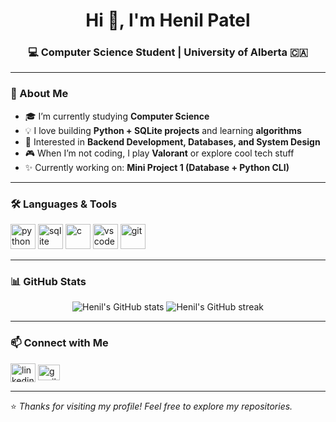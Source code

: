<h1 align="center">Hi 👋, I'm Henil Patel</h1>
<h3 align="center">💻 Computer Science Student | University of Alberta 🇨🇦</h3>

---

### 🌟 About Me
- 🎓 I’m currently studying **Computer Science**  
- 💡 I love building **Python + SQLite projects** and learning **algorithms**  
- 🧠 Interested in **Backend Development, Databases, and System Design**  
- 🎮 When I’m not coding, I play **Valorant** or explore cool tech stuff  
- ✨ Currently working on: **Mini Project 1 (Database + Python CLI)**  

---

### 🛠️ Languages & Tools
<p align="left">
  <img src="https://cdn.jsdelivr.net/gh/devicons/devicon/icons/python/python-original.svg" alt="python" width="40" height="40"/>
  <img src="https://cdn.jsdelivr.net/gh/devicons/devicon/icons/sqlite/sqlite-original.svg" alt="sqlite" width="40" height="40"/>
  <img src="https://cdn.jsdelivr.net/gh/devicons/devicon/icons/c/c-original.svg" alt="c" width="40" height="40"/>
  <img src="https://cdn.jsdelivr.net/gh/devicons/devicon/icons/vscode/vscode-original.svg" alt="vscode" width="40" height="40"/>
  <img src="https://cdn.jsdelivr.net/gh/devicons/devicon/icons/git/git-original.svg" alt="git" width="40" height="40"/>
</p>

---

### 📊 GitHub Stats
<p align="center">
  <img src="https://github-readme-stats.vercel.app/api?username=Henil052&show_icons=true&theme=tokyonight" alt="Henil's GitHub stats" />
  <img src="https://github-readme-streak-stats.herokuapp.com/?user=Henil052&theme=tokyonight" alt="Henil's GitHub streak" />
</p>

---

### 📫 Connect with Me
<p align="left">
  <a href="https://www.linkedin.com/in/henil-patel" target="_blank"><img align="center" src="https://cdn.jsdelivr.net/gh/devicons/devicon/icons/linkedin/linkedin-original.svg" alt="linkedin" height="30" width="40" /></a>
  <a href="mailto:henilpatel@gmail.com"><img align="center" src="https://cdn.jsdelivr.net/gh/simple-icons/simple-icons/icons/gmail.svg" alt="gmail" height="25" width="35" /></a>
</p>

---

⭐️ *Thanks for visiting my profile! Feel free to explore my repositories.*
